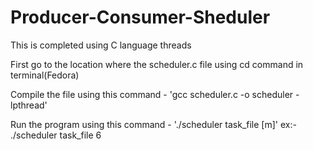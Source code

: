# Producer-Consumer-Sheduler
This is completed using C language threads

First go to the location where the scheduler.c file using cd command in terminal(Fedora)

Compile the file using this command - 'gcc scheduler.c -o scheduler -lpthread'

Run the program using this command - './scheduler task_file [m]' ex:- ./scheduler task_file 6
